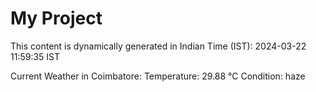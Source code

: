 # My Project

This content is dynamically generated in Indian Time (IST): 2024-03-22 11:59:35 IST


Current Weather in Coimbatore:
Temperature: 29.88 °C
Condition: haze
